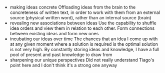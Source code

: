 - making ideas concrete
		Offloading ideas from the brain to the concreteness of written text, in order to work with them from an external source (physical written word), rather than an internal source (brain)
- revealing new associations between ideas
		Use the capability to shuffle idea orders and view them in relation to each other.
		Form connections between existing ideas and form new ones
- incubating our ideas over time
		The chances that an idea I come up with at any given moment where a solution is required is the optimal solution is not very high. By constantly storing ideas and knowledge, I have a full pool of present and past knowledge to draw from
- sharpening our unique perspectives
		Did not really understand Tiago's point here and I don't think it's a strong one anyway